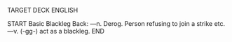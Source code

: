 TARGET DECK
ENGLISH

START
Basic
Blackleg
Back: —n. Derog. Person refusing to join a strike etc. —v. (-gg-) act as a blackleg.
END
